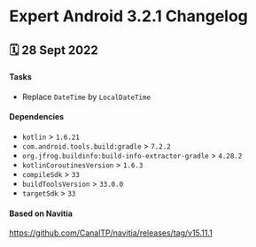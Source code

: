# Expert Android 3.2.1 Changelog

<h2>🗓 28 Sept 2022</h2>

#### Tasks 
- Replace `DateTime` by `LocalDateTime`

#### Dependencies 
- `kotlin` > `1.6.21`
- `com.android.tools.build:gradle` > `7.2.2`
- `org.jfrog.buildinfo:build-info-extractor-gradle` > `4.28.2`
- `kotlinCoroutinesVersion` > `1.6.3`
- `compileSdk` > `33`
- `buildToolsVersion` > `33.0.0`
- `targetSdk` > `33`

#### Based on Navitia
https://github.com/CanalTP/navitia/releases/tag/v15.11.1
